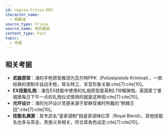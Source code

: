 ```yaml
---
id: nagisa-trivia-002
character_name:
  - 桐藤渚
source_type: Trivia
source_name: 角色趣闻
content_type: Fact
topic:
  - 考据
---
```

## 相关考据
*   **武器原型**：渚的手枪原型推测为瓦尔特PPK（Polizeipistole Kriminal），一款经典的德制半自动手枪，常与特工、军官形象关联:cite[7]:cite[10]。
*   **EX技能礼炮**：渚在EX技能中使用的礼炮原型是英制L118榴弹炮。英国爱丁堡城堡每日下午一点的礼炮仪式使用的就是这种炮:cite[7]:cite[10]。
*   **光环设计**：渚的光环设计灵感来源于耶稣受难时所戴的“荆棘王冠”:cite[7]:cite[10]。
*   **技能名渊源**：其专武名“皇家调制”指皇家调味红茶（Royal Blend）。其他技能名也多与茶会、贵族义务相关，符合其角色设定:cite[7]:cite[10]。